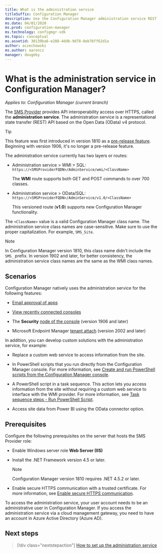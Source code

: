 ```yaml
---
title: What is the administration service
titleSuffix: Configuration Manager
description: Use the Configuration Manager administration service REST API to interact with the site over an HTTPS OData connection.
ms.date: 04/01/2020
ms.prod: configuration-manager
ms.technology: configmgr-sdk
ms.topic: conceptual
ms.assetid: 30139ba6-e288-4ddb-9d78-0eb76ff62d1a
author: aczechowski
ms.author: aaroncz
manager: dougeby
---
```


# What is the administration service in Configuration Manager?

*Applies to: Configuration Manager (current branch)*

The [SMS Provider](../../core/plan-design/hierarchy/plan-for-the-sms-provider.md) provides API interoperability access over HTTPS, called the **administration service**. The administration service is a representational state transfer (REST) API based on the Open Data (OData) v4 protocol.

> [!Tip]  
> This feature was first introduced in version 1810 as a [pre-release feature](../../core/servers/manage/pre-release-features.md). Beginning with version 1906, it's no longer a pre-release feature.  

The administration service currently has two layers or routes:

- Administration service > WMI > SQL: `https://<SMSProviderFQDN>/AdminService/wmi/<ClassName>`

    The **WMI** route supports both GET and POST commands to over 700 classes.

- Administration service > OData/SQL: `https://<SMSProviderFQDN>/AdminService/v1.0/<ClassName>`

    This versioned route (**v1.0**) supports new Configuration Manager functionality.

The `<ClassName>` value is a valid Configuration Manager class name. The administration service class names are case-sensitive. Make sure to use the proper capitalization. For example, `SMS_Site`.

> [!NOTE]
> In Configuration Manager version 1810, this class name didn't include the `SMS_` prefix. In version 1902 and later, for better consistency, the administration service class names are the same as the WMI class names.

## Scenarios

Configuration Manager natively uses the administration service for the following features:

- [Email approval of apps](../../apps/deploy-use/app-approval.md#bkmk_email-approve)

- [View recently connected consoles](../../core/servers/manage/admin-console.md#bkmk_viewconnected)

- The **Security** [node of the console](set-up.md#bkmk_console) (version 1906 and later)

- Microsoft Endpoint Manager [tenant attach](../../tenant-attach/device-sync-actions.md) (version 2002 and later)

<!-- - Community Hub -->

In addition, you can develop custom solutions with the administration service, for example:

- Replace a custom web service to access information from the site.

- In PowerShell scripts that you run directly from the Configuration Manager console. For more information, see [Create and run PowerShell scripts from the Configuration Manager console](../../apps/deploy-use/create-deploy-scripts.md).

- A PowerShell script in a task sequence. This action lets you access information from the site without requiring a custom web service to interface with the WMI provider. For more information, see [Task sequence steps - Run PowerShell Script](../../osd/understand/task-sequence-steps.md#BKMK_RunPowerShellScript).

- Access site data from Power BI using the OData connector option.

## Prerequisites

Configure the following prerequisites on the server that hosts the SMS Provider role:

- Enable Windows server role **Web Server (IIS)**

- Install the .NET Framework version 4.5 or later.

    > [!NOTE]
    > Configuration Manager version 1810 requires .NET 4.5.2 or later.

- Enable secure HTTPS communication with a trusted certificate. For more information, see [Enable secure HTTPS communication](set-up.md#bkmk_https).

To access the administration service, your user account needs to be an administrative user in Configuration Manager. If you access the administration service via a cloud management gateway, you need to have an account in Azure Active Directory (Azure AD).

## Next steps

> [!div class="nextstepaction"]
> [How to set up the administration service](set-up.md)
